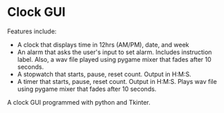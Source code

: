 # Clock GUI

Features include:
- A clock that displays time in 12hrs (AM/PM), date, and week
- An alarm that asks the user's input to set alarm. Includes instruction label. Also, a wav file played using pygame mixer that fades after 10 seconds.
- A stopwatch that starts, pause, reset count. Output in H:M:S.
- A timer that starts, pause, reset count. Output in H:M:S. Plays wav file using pygame mixer that fades after 10 seconds.

A clock GUI programmed with python and Tkinter.